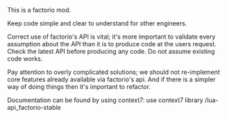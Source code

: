 This is a factorio mod.

Keep code simple and clear to understand for other engineers.

Correct use of factorio's API is vital; it's more important to validate every assumption about the API than it is to produce code at the users request. Check the latest API before producing any code. Do not assume existing code works.

Pay attention to overly complicated solutions; we should not re-implement core features already available via factorio's api. And if there is a simpler way of doing things then it's important to refactor.

Documentation can be found by using context7:
use context7
library /lua-api_factorio-stable
